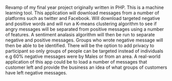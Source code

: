 Revamp of my final year project originally written in PHP.
This is a machine learning tool.
This application will download messages from a number of platforms such as twitter and Facebook.
Will download targeted negative and positive words and will run a K-means clustering algorithm to see if angry messages will be separated from positive messages using a number of features.
A sentiment analasis algorithm will then be run to separate negative and positive messages.
Groups who wrote negative message will then be able to be identified.
There will be the option to add privacy to participant so only groups of people can be targeted instead of individuals e.g 60% negative messages were by Males or from an area.
A real-world application of this app could be to load a number of messages that customer left and provide the business an idea of what groups of customers have left negative messages.

